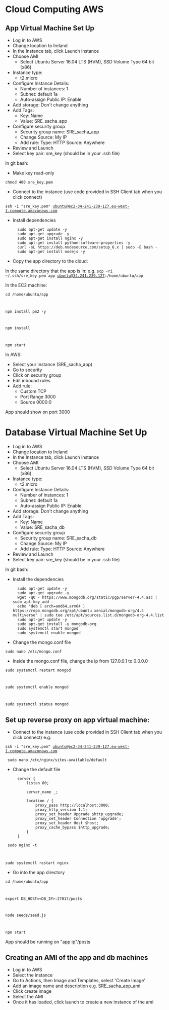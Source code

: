 # Cloud Computing AWS

## App Virtual Machine Set Up
- Log in to AWS
- Change location to Ireland
- In the Instance tab, click Launch instance
- Choose AMI
    - Select Ubuntu Server 16.04 LTS (HVM), SSD Volume Type 64 bit (x86)
- Instance type:
    - t2.micro
- Configure Instance Details:
    - Number of instances: 1
    - Subnet: default 1a
    - Auto-assign Public IP: Enable
- Add storage: Don't change anything
- Add Tags:
    - Key: Name
    - Value: SRE_sacha_app
- Configure security group
    - Security group name: SRE_sacha_app 
    - Change Source: My IP
    - Add rule: Type: HTTP Source: Anywhere
- Review and Launch
- Select key pair: sre_key (should be in your .ssh file)

In git bash:

- Make key read-only

<code>chmod 400 sre_key.pem</code>

- Connect to the instance (use code provided in SSH Client tab when you click connect)

<code>ssh -i "sre_key.pem" ubuntu@ec2-34-241-239-127.eu-west-1.compute.amazonaws.com
</code>

- Install dependencies

        sudo apt-get update -y
        sudo apt-get upgrade -y
        sudo apt-get install nginx -y
        sudo apt-get install python-software-properties -y
        curl -sL https://deb.nodesource.com/setup_6.x | sudo -E bash -
        sudo apt-get install nodejs -y

- Copy the app directory to the cloud:

In the same directory that the app is in:
e.g.
<code>scp -ri ~/.ssh/sre_key.pem app ubuntu@34.241.239.127:/home/ubuntu/app</code>

In the EC2 machine:

<code>cd /home/ubuntu/app

npm install pm2 -y

npm install

npm start </code>

In AWS:
- Select your instance (SRE_sacha_app)
- Go to security
- Click on security group
- Edit inbound rules
- Add rule:
    - Custom TCP
    - Port Range 3000
    - Source 0000:0

App should show on port 3000

# Database Virtual Machine Set Up
- Log in to AWS
- Change location to Ireland
- In the Instance tab, click Launch instance
- Choose AMI
    - Select Ubuntu Server 16.04 LTS (HVM), SSD Volume Type 64 bit (x86)
- Instance type:
    - t2.micro
- Configure Instance Details:
    - Number of instances: 1
    - Subnet: default 1a
    - Auto-assign Public IP: Enable
- Add storage: Don't change anything
- Add Tags:
    - Key: Name
    - Value: SRE_sacha_db
- Configure security group
    - Security group name: SRE_sacha_db 
    - Change Source: My IP
    - Add rule: Type: HTTP Source: Anywhere
- Review and Launch
- Select key pair: sre_key (should be in your .ssh file)

In git bash:

- Install the dependencies

        sudo apt-get update -y
        sudo apt-get upgrade -y
        wget -qO - https://www.mongodb.org/static/pgp/server-4.4.asc | sudo apt-key add -
        echo "deb [ arch=amd64,arm64 ] https://repo.mongodb.org/apt/ubuntu xenial/mongodb-org/4.4 multiverse" | sudo tee /etc/apt/sources.list.d/mongodb-org-4.4.list
        sudo apt-get update -y
        sudo apt-get install -y mongodb-org
        sudo systemctl start mongod
        sudo systemctl enable mongod

- Change the mongo.conf file

<code>sudo nano /etc/mongo.conf</code>

- Inside the mongo.conf file, change the ip from 127.0.0.1 to 0.0.0.0

<code>sudo systemctl restart mongod

sudo systemctl enable mongod

sudo systemctl status mongod</code>

## Set up reverse proxy on app virtual machine:

- Connect to the instance (use code provided in SSH Client tab when you click connect)
e.g.

<code>ssh -i "sre_key.pem" ubuntu@ec2-34-241-239-127.eu-west-1.compute.amazonaws.com
</code>


<code> sudo nano /etc/nginx/sites-available/default </code>

- Change the default file

        server {
            listen 80;

            server_name _;

            location / {
                proxy_pass http://localhost:3000;      
                proxy_http_version 1.1;
                proxy_set_header Upgrade $http_upgrade;
                proxy_set_header Connection 'upgrade'; 
                proxy_set_header Host $host;
                proxy_cache_bypass $http_upgrade;      
            }
        }

<code> sudo nginx -t

sudo systemctl restart nginx </code>

- Go into the app directory

<code>cd /home/ubuntu/app

export DB_HOST=<DB_IP>:27017/posts

node seeds/seed.js

npm start </code>

App should be running on "app ip"/posts

## Creating an AMI of the app and db machines

- Log in to AWS
- Select the instance
- Go to Actions, then Image and Templates, select 'Create Image'
- Add an image name and description e.g. SRE_sacha_app_ami
- Click create image
- Select the AMI
- Once it has loaded, click launch to create a new instance of the ami